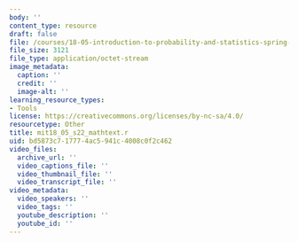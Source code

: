 ```yaml
---
body: ''
content_type: resource
draft: false
file: /courses/18-05-introduction-to-probability-and-statistics-spring-2022/mit18_05_s22_mathtext.r
file_size: 3121
file_type: application/octet-stream
image_metadata:
  caption: ''
  credit: ''
  image-alt: ''
learning_resource_types:
- Tools
license: https://creativecommons.org/licenses/by-nc-sa/4.0/
resourcetype: Other
title: mit18_05_s22_mathtext.r
uid: bd5873c7-1777-4ac5-941c-4008c0f2c462
video_files:
  archive_url: ''
  video_captions_file: ''
  video_thumbnail_file: ''
  video_transcript_file: ''
video_metadata:
  video_speakers: ''
  video_tags: ''
  youtube_description: ''
  youtube_id: ''
---
```

